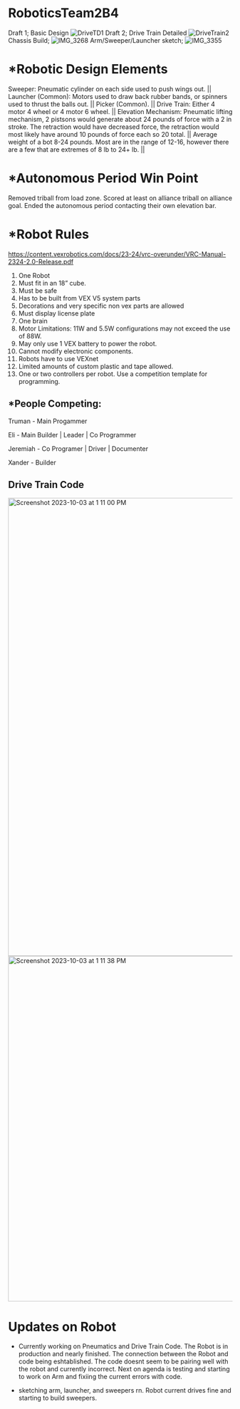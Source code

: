 # RoboticsTeam2B4

Draft 1; Basic Design
![DriveTD1](https://github.com/Bgdshd/RoboticsTeam2B4/assets/111591253/33548e16-25b9-4143-bd12-ce728df3f37c)
Draft 2; Drive Train Detailed
![DriveTrain2](https://github.com/Bgdshd/RoboticsTeam2B4/assets/111591253/e1691ef3-1c5d-4733-97f2-9d93e07348db)
Chassis Build; 
![IMG_3268](https://github.com/Bgdshd/RoboticsTeam2B4/assets/142936415/90292a85-7f2c-45e1-9af0-dcf1d98b649e)
Arm/Sweeper/Launcher sketch;
![IMG_3355](https://github.com/Bgdshd/RoboticsTeam2B4/assets/142936415/11c382ad-65df-460a-8d14-48d61256e5c8)


# *Robotic Design Elements
Sweeper:  Pneumatic cylinder on each side used to push wings out. || 
Launcher (Common): Motors used to draw back rubber bands, or spinners used to thrust the balls out. || 
Picker  (Common). || 
Drive Train: Either 4 motor 4 wheel or 4 motor 6 wheel. || 
Elevation Mechanism: Pneumatic lifting mechanism, 2 pistsons would generate about 24 pounds of force with a 2 in stroke. The retraction would have decreased force, the retraction would most likely have around 10 pounds of force each so 20 total. || 
Average weight of a bot 8-24 pounds. Most are in the range of 12-16, however there are a few that are extremes of 8 lb to 24+ lb.
||
# *Autonomous Period Win Point
  Removed triball from load zone.
  Scored at least on alliance triball on alliance goal.
  Ended the autonomous period contacting their own elevation bar.

# *Robot Rules
https://content.vexrobotics.com/docs/23-24/vrc-overunder/VRC-Manual-2324-2.0-Release.pdf
1. One Robot
2. Must fit in an 18” cube.
3. Must be safe
4. Has to be built from VEX V5 system parts
5. Decorations and very specific non vex parts are allowed
6. Must display license plate
7. One brain
8. Motor Limitations: 11W and 5.5W configurations may not exceed the use of 88W.
9. May only use 1 VEX battery to power the robot.
10. Cannot modify electronic components.
11. Robots have to use VEXnet
12. Limited amounts of custom plastic and tape allowed.
13. One or two controllers per robot.
Use a competition template for programming.


## *People Competing: 

Truman - Main Progammer 

Eli  - Main Builder | Leader | Co Programmer 

Jeremiah - Co Programer | Driver | Documenter

Xander  - Builder 

## Drive Train Code
<img width="1029" alt="Screenshot 2023-10-03 at 1 11 00 PM" src="https://github.com/Bgdshd/RoboticsTeam2B4/assets/142936603/9295d9f4-cca9-4552-b611-b1e1e48b7fa9">
<img width="776" alt="Screenshot 2023-10-03 at 1 11 38 PM" src="https://github.com/Bgdshd/RoboticsTeam2B4/assets/142936603/368d87b3-eb18-47d5-8c34-b3dbbf283b73">


# Updates on Robot 
- Currently working on Pneumatics and Drive Train Code. The Robot is in production and nearly finished. The connection between the Robot and code being eshtablished. The code doesnt seem to be pairing well with the robot and currently incorrect. Next on agenda is testing and starting to work on Arm and fixiing the current errors with code.

- sketching arm, launcher, and sweepers rn. Robot current drives fine and starting to build sweepers. 

